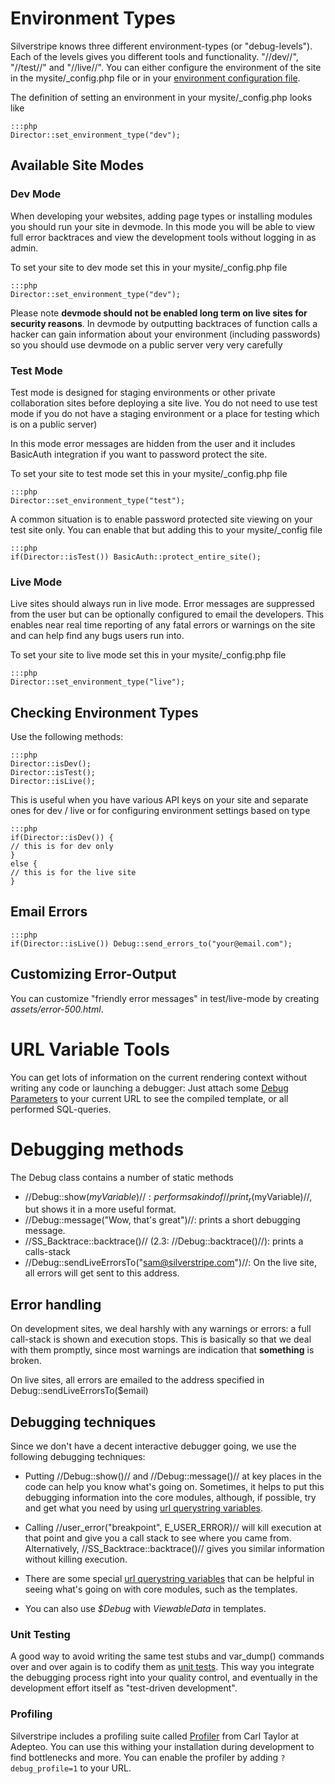 # Environment Types

Silverstripe knows three different environment-types (or "debug-levels"). Each of the levels gives you different tools and functionality. "//dev//", "//test//" and "//live//". You can either configure the environment of the site in the mysite/_config.php file or in your [environment configuration file](environment-management).

The definition of setting an environment in your mysite/_config.php looks like

	:::php
	Director::set_environment_type("dev");

## Available Site Modes

### Dev Mode

When developing your websites, adding page types or installing modules you should run your site in devmode. In this mode you will be able to view full error backtraces and view the development tools without logging in as admin.

To set your site to dev mode set this in your mysite/_config.php file

	:::php
	Director::set_environment_type("dev");


Please note **devmode should not be enabled long term on live sites for security reasons**. In devmode by outputting backtraces of function calls a hacker can gain information about your environment (including passwords) so you should use devmode on a public server very very carefully


### Test Mode

Test mode is designed for staging environments or other private collaboration sites before deploying a site live. You do not need to use test mode if you do not have a staging environment or a place for testing which is on a public server)

In this mode error messages are hidden from the user and it includes BasicAuth integration if you want to password protect the site.

To set your site to test mode set this in your mysite/_config.php file

	:::php
	Director::set_environment_type("test");


A common situation is to enable password protected site viewing on your test site only. You can enable that but adding this to your mysite/_config file

	:::php
	if(Director::isTest()) BasicAuth::protect_entire_site();


### Live Mode

Live sites should always run in live mode. Error messages are suppressed from the user but can be optionally configured to email the developers. This enables near real time reporting of any fatal errors or warnings on the site and can help find any bugs users run into.

To set your site to live mode set this in your mysite/_config.php file

	:::php
	Director::set_environment_type("live");



## Checking Environment Types

Use the following methods:

	:::php
	Director::isDev();
	Director::isTest();
	Director::isLive();


This is useful when you have various API keys on your site and separate ones for dev / live or for configuring environment settings based on type 

	:::php
	if(Director::isDev()) {
	// this is for dev only
	}
	else {
	// this is for the live site
	}


## Email Errors

	:::php
	if(Director::isLive()) Debug::send_errors_to("your@email.com");


## Customizing Error-Output

You can customize "friendly error messages" in test/live-mode by creating *assets/error-500.html*.

# URL Variable Tools

You can get lots of information on the current rendering context without writing any code or launching a debugger: Just attach some [Debug Parameters](urlvariabletools) to your current URL to see the compiled template, or all performed SQL-queries.
# Debugging methods

The Debug class contains a number of static methods

*  //Debug::show($myVariable)//: performs a kind of //print_r($myVariable)//, but shows it in a more useful format.
*  //Debug::message("Wow, that's great")//: prints a short debugging message.
*  //SS_Backtrace::backtrace()// (2.3: //Debug::backtrace()//): prints a calls-stack
*  //Debug::sendLiveErrorsTo("sam@silverstripe.com")//: On the live site, all errors will get sent to this address.

## Error handling

On development sites, we deal harshly with any warnings or errors: a full call-stack is shown and execution stops.  This is basically so that we deal with them promptly, since most warnings are indication that **something** is broken.

On live sites, all errors are emailed to the address specified in Debug::sendLiveErrorsTo($email)

## Debugging techniques

Since we don't have a decent interactive debugger going, we use the following debugging techniques:

*  Putting //Debug::show()// and //Debug::message()// at key places in the code can help you know what's going on.  Sometimes, it helps to put this debugging information into the core modules, although, if possible, try and get what you need by using [url querystring variables](urlvariabletools).

*  Calling //user_error("breakpoint", E_USER_ERROR)// will kill execution at that point and give you a call stack to see where you came from.  Alternatively, //SS_Backtrace::backtrace()// gives you similar information without killing execution.

*  There are some special [url querystring variables](urlvariabletools) that can be helpful in seeing what's going on with core modules, such as the templates.

*  You can also use *$Debug* with *ViewableData* in templates.

### Unit Testing

A good way to avoid writing the same test stubs and var_dump() commands over and over again is to codify them as [unit tests](testing-guide). This way you integrate the debugging process right into your quality control, and eventually in the development effort itself as "test-driven development".

### Profiling

Silverstripe includes a profiling suite called [Profiler](http://www.adepteo.net/profiler/manual.html) from Carl Taylor at Adepteo.  You can use this withing your installation during development to find bottlenecks and more. You can enable the profiler by adding `?debug_profile=1` to your URL.